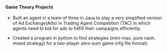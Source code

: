 #### Game Theory Projects

-  Built an agent in a team of three in Java to play a very simplified version of Ad Exchange(Adx) in Trading Agent Competition (TAC) in which agents need to bid for ads to fulfill their campaigns efficiently.

- Created a program in python to find strategies (mini-max, pure nash, mixed strategy) for a two-player zero-sum game (nfg file format). 